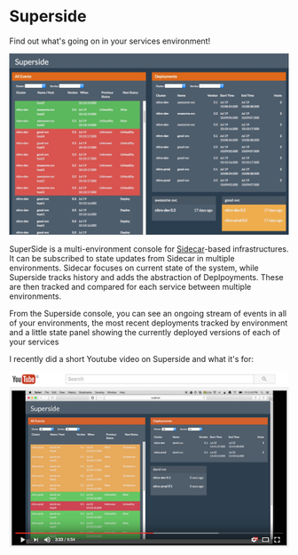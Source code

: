 Superside
=========

Find out what's going on in your services environment!

![Superside Screenshot](images/SuperSideOverview1.jpg)

SuperSide is a multi-environment console for
[Sidecar](https://github.com/newrelic/sidecar)-based infrastructures. It can be
subscribed to state updates from Sidecar in multiple environments. Sidecar
focuses on current state of the system, while Superside tracks history and adds
the abstraction of Deplpoyments. These are then tracked and compared for each
service between multiple environments.

From the Superside console, you can see an ongoing stream of events in all of
your environments, the most recent deployments tracked by environment and a
little state panel showing the currently deployed versions of each of your
services

I recently did a short Youtube video on Superside and what it's for:

[![Superside Youtube](images/SupersideYoutube.png)](https://youtu.be/L6fsPiZcK6g)
